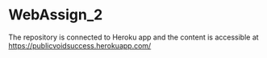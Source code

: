 # WebAssign_2
The repository is connected to Heroku app and the content is accessible at https://publicvoidsuccess.herokuapp.com/